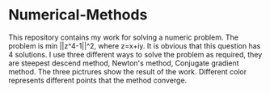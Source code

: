 # Numerical-Methods
This repository contains my work for solving a numeric problem. The problem is min ||z^4-1||^2, where z=x+iy. It is obvious that this question has 4 solutions. I use three different ways to solve the problem as required, they are steepest descend method, Newton's method, Conjugate gradient method. The three pictrures show the result of the work. Different color represents different points that the method converge.
